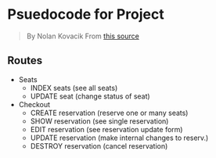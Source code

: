 # Psuedocode for Project
> By Nolan Kovacik
> From <a href="http://learnmongodbthehardway.com/schema/theater/">this source</a>


## Routes
- Seats
	- INDEX seats (see all seats)
	- UPDATE seat (change status of seat)
- Checkout
	- CREATE reservation (reserve one or many seats)
	- SHOW reservation (see single reservation)
	- EDIT reservation (see reservation update form)
	- UPDATE reservation (make internal changes to reserv.)
	- DESTROY reservation (cancel reservation)